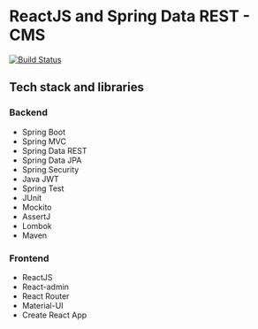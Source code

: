 # ReactJS and Spring Data REST - CMS
[![Build Status](https://travis-ci.org/vzhyhunou/vzh-cms.svg?branch=master)](https://travis-ci.org/vzhyhunou/vzh-cms)
## Tech stack and libraries
### Backend
- Spring Boot
- Spring MVC
- Spring Data REST
- Spring Data JPA
- Spring Security
- Java JWT
- Spring Test
- JUnit
- Mockito
- AssertJ
- Lombok
- Maven

### Frontend
- ReactJS
- React-admin
- React Router
- Material-UI
- Create React App
